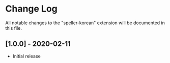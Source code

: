 # Change Log

All notable changes to the "speller-korean" extension will be documented in this file.

## [1.0.0] - 2020-02-11
- Initial release
